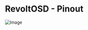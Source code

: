 # RevoltOSD - Pinout

![Image](https://github.com/fl1wiki-mrteel/FlightOneWiki/blob/main/IMG/revoltosd_pinout.png)